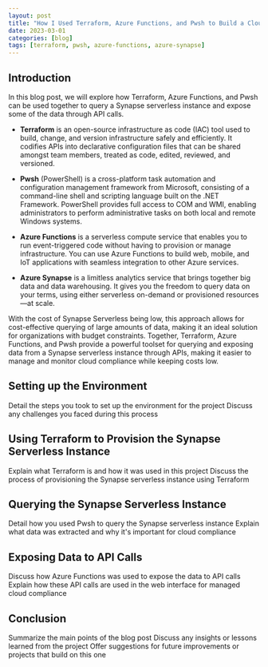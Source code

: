 ```yaml
---
layout: post
title: "How I Used Terraform, Azure Functions, and Pwsh to Build a Cloud Compliance Web Interface with Synapse Serverless"
date: 2023-03-01
categories: [blog]
tags: [terraform, pwsh, azure-functions, azure-synapse]
---
```


## Introduction

In this blog post, we will explore how Terraform, Azure Functions, and Pwsh can be used together to query a Synapse serverless instance and expose some of the data through API calls. 

- **Terraform** is an open-source infrastructure as code (IAC) tool used to build, change, and version infrastructure safely and efficiently. It codifies APIs into declarative configuration files that can be shared amongst team members, treated as code, edited, reviewed, and versioned.

- **Pwsh** (PowerShell) is a cross-platform task automation and configuration management framework from Microsoft, consisting of a command-line shell and scripting language built on the .NET Framework. PowerShell provides full access to COM and WMI, enabling administrators to perform administrative tasks on both local and remote Windows systems.

- **Azure Functions** is a serverless compute service that enables you to run event-triggered code without having to provision or manage infrastructure. You can use Azure Functions to build web, mobile, and IoT applications with seamless integration to other Azure services.

- **Azure Synapse** is a limitless analytics service that brings together big data and data warehousing. It gives you the freedom to query data on your terms, using either serverless on-demand or provisioned resources—at scale.

With the cost of Synapse Serverless being low, this approach allows for cost-effective querying of large amounts of data, making it an ideal solution for organizations with budget constraints. Together, Terraform, Azure Functions, and Pwsh provide a powerful toolset for querying and exposing data from a Synapse serverless instance through APIs, making it easier to manage and monitor cloud compliance while keeping costs low. 


<script src="https://gist.github.com/sturlabragason/0691ee74a713834217209e48ca40edc6.js"></script>


## Setting up the Environment

Detail the steps you took to set up the environment for the project
Discuss any challenges you faced during this process

## Using Terraform to Provision the Synapse Serverless Instance

Explain what Terraform is and how it was used in this project
Discuss the process of provisioning the Synapse serverless instance using Terraform

## Querying the Synapse Serverless Instance

Detail how you used Pwsh to query the Synapse serverless instance
Explain what data was extracted and why it's important for cloud compliance

## Exposing Data to API Calls

Discuss how Azure Functions was used to expose the data to API calls
Explain how these API calls are used in the web interface for managed cloud compliance

## Conclusion

Summarize the main points of the blog post
Discuss any insights or lessons learned from the project
Offer suggestions for future improvements or projects that build on this one